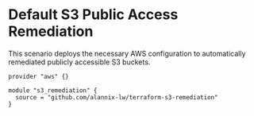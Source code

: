 # Default S3 Public Access Remediation

This scenario deploys the necessary AWS configuration to automatically remediated publicly accessible S3 buckets.

```hcl
provider "aws" {}

module "s3_remediation" {
  source = "github.com/alannix-lw/terraform-s3-remediation"
}
```
